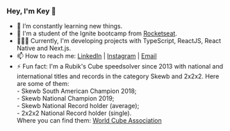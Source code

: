 ### Hey, I'm Key 👋


- 🌱  I’m constantly learning new things.
- 🚀 I'm a student of the Ignite bootcamp from <a href="https://rocketseat.com.br/">Rocketseat</a>.
- 🧑🏻‍💻 Currently, I'm developing projects with TypeScript, ReactJS, React Native and Next.js.
- 📫  How to reach me: <a href="https://www.linkedin.com/in/key-yu-wan">LinkedIn</a> | <a href="https://www.instagram.com/keyyuwan/">Instagram</a> | 
<a href="mailto:keyflcbyuwan@gmail.com">Email</a>
- ⚡ Fun fact: I'm a Rubik's Cube speedsolver since 2013 with national and international titles and records in the category Skewb and 2x2x2.
Here are some of them: <br> - Skewb South American Champion 2018; <br> - Skewb National Champion 2019; <br> - Skewb National Record holder (average);
<br> - 2x2x2 National Record holder (single). <br> Where you can find them: <a href=https://www.worldcubeassociation.org/persons/2013WANK01>World Cube Association</a>
